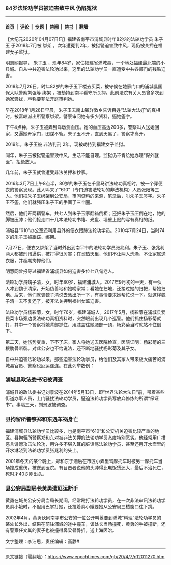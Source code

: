 ### 84岁法轮功学员被迫害致中风 仍陷冤狱

---

#### [首页](../../../..?n12011270) &nbsp;|&nbsp; [评论](../../../../../epoch-comment?n12011270) &nbsp;|&nbsp; [专题](../../../../../epoch-special?n12011270) &nbsp;|&nbsp; [禁闻](../../../../../epoch-news?n12011270) &nbsp;|&nbsp; [禁书](../../../../../books?n12011270) &nbsp;|&nbsp; [翻墙](https://github.com/gfw-breaker/nogfw/blob/master/README.md?n12011270)


<div class="post_content" id="artbody" itemprop="articleBody">
 <!-- article content begin -->
 <p>
  【大纪元2020年04月07日讯】福建省南平市浦城县时年82岁的法轮功学员
  <ok href="https://www.epochtimes.com/gb/tag/%E6%9C%B1%E5%AD%90%E7%8E%89.html">
   朱子玉
  </ok>
  于2018年7月被
  <ok href="https://www.epochtimes.com/gb/tag/%E7%BB%91%E6%9E%B6.html">
   绑架
  </ok>
  ，次年遭冤判2年，被狱警迫害致中风，现仍被关押在福建女子监狱。
 </p>
 <p>
  明慧网报导，
  <ok href="https://www.epochtimes.com/gb/tag/%E6%9C%B1%E5%AD%90%E7%8E%89.html">
   朱子玉
  </ok>
  ，现年84岁，家住福建省浦城县，一个地处福建最北端的小县城。自从中共迫害法轮功以来，这里的法轮功学员一直遭受中共各部门的残酷迫害。
 </p>
 <p>
  2018年7月26日，时年82岁的朱子玉下楼去买菜，被守候在她家门口的浦城县国保大队警察刘强等
  <ok href="https://www.epochtimes.com/gb/tag/%E7%BB%91%E6%9E%B6.html">
   绑架
  </ok>
  ，被劫持到南平看守所关押。此前法院有关人员曾多次到她家骚扰，声称要非法开庭审判她。
 </p>
 <p>
  早在2018年1月28日早晨，朱子玉去南山镇洋敦乡告诉百姓“法轮大法好”的真相时，被富岭派出所警察绑架。警察审问她有多少资料，逼她签字。
 </p>
 <p>
  下午4点钟，朱子玉被弄到洋墩测血压。她的血压高达200多，警察叫人送她回家，又逼她开家门，图谋不轨。朱子玉不开，直到天黑了，警察才离开。
 </p>
 <p>
  2019年，朱子玉被
  <ok href="https://www.epochtimes.com/gb/tag/%E9%9D%9E%E6%B3%95%E5%88%A4%E5%88%91.html">
   非法判刑
  </ok>
  2年，现被劫持到福建女子监狱。
 </p>
 <p>
  同年，朱子玉被狱警迫害致中风，生活不能自理。监狱仍不肯给她办理“保外就医”，拒绝放人。
 </p>
 <p>
  几年前，朱子玉就曾遭受非法关押和抄家。
 </p>
 <p>
  2016年3月7日上午8点半，80岁的朱子玉在千里马讲法轮功真相时，被一个穿便衣的警察发现。此人叫来了“610”（专门迫害法轮功的非法机构）人员张阳等三人。他们把朱子玉绑架到公安局，审问资料的来源，笔录后，叫朱子玉签字。朱子玉不签，他们就强压朱子玉的手画了三个圈。
 </p>
 <p>
  然后，他们开两辆警车，共七人到朱子玉家翻箱倒柜；还把朱子玉压倒在地，她的脚被压肿；他们抢走四十几本法轮功书籍、光盘、墙壁上贴的写有真相的纸。
 </p>
 <p>
  浦城县“610”办公室还利用县外的便衣跟踪法轮功学员。2010年7月24日，当时74岁的朱子玉被跟踪、绑架。
 </p>
 <p>
  7月27日，便衣又绑架了当时外出到南平市的法轮功学员张兆利。朱子玉、张兆利两人都被刑讯逼供，被打得很厉害；在炎热天里，他们不让两人洗澡，不让家属送衣服，并超期拘押他们。
 </p>
 <p>
  明慧网曾报导过福建省浦城县如何迫害多位七八旬老人。
 </p>
 <p>
  法轮功学员魏子清，女，时年80岁，福建浦城人。2017年9月初的一天，有一伙人冲到魏子清家，开始伪善地和她唠家常；看她在扫地，还接过她的扫把，帮她扫地。后来，他们就骗魏子清说去派出所一下，有事情要求她帮忙说一下。就这样魏子清一去不复还了，被非法关押到福州女监迫害。
 </p>
 <p>
  法轮功学员杨彩菊，女，时年76岁，福建浦城人。2017年5月，杨彩菊在浦城县爱民菜市场旁边发法轮功真相资料时，突然眼前出现几个巡警。他们抓住杨彩菊就打，其中一个警察将她背部抓住，用膝盖往她腰部一顶，杨彩菊当时就站不住倒下。
 </p>
 <p>
  第二天，她伤势变重，下不了床。家人将她送去医院检查，医院证明：杨彩菊的三根肋骨断裂。对此公安也不给说法，还不断地骚扰杨彩菊及其子女。
 </p>
 <p>
  自中共迫害法轮功以来，那些迫害法轮功学员，给他们及其家人带来极大痛苦的浦城县官员、警察也厄运连连。在此列举数例：
 </p>
 <h3>
  浦城县政法委书记被调查
 </h3>
 <p>
  浦城县的政法委书记刘景波在2014年5月13日，即“世界法轮大法日”前，带着某些街道办事人员，上门骚扰法轮功学员，逼迫法轮功学员写放弃修炼的所谓“保证书”。事隔三天，刘景波被调查。
 </p>
 <h3>
  <b>
   县拘留所警察郑和东遇车祸身亡
  </b>
 </h3>
 <p>
  福建浦城县法轮功学员比较多，也是南平市“610”和公安机关迫害比较严重的地区。县拘留所警察郑和东对被非法关押的法轮功学员态度特别恶劣。他经常用广播恶言诽谤攻击法轮功，用许多不堪入耳的脏话骂法轮功学员，甚至还用开水壶里的开水淋浇到法轮功学员张兆利的头上。
 </p>
 <p>
  2001年冬天的某个晚上，郑和东于酒后在市区小弄里驾摩托车时被另一摩托车当场撞成重伤，被送到医院。有目击者说他的头肿得比电饭煲还大，最后不治死亡，死时才40岁刚出头。
 </p>
 <h3>
  <b>
   县公安局副局长黄勇遭厄运断手
  </b>
 </h3>
 <p>
  黄勇在城关公安分局当局长期间，经常殴打法轮功学员，在一次非法审讯法轮功学员俞小娥时，不但用巴掌打她，还拉着俞小娥要她从公安局三楼窗口往下跳。
 </p>
 <p>
  2002年4月，黄勇伙同南平市公安的一位公开叫嚣要到浦城“料理”法轮功学员的某处长外出，结果在前往浦城的途中撞车，该处长当场撞死，黄勇的手被撞断，还有警察任文其的妻子也被撞得鼻梁骨骨折，送上海医治。
 </p>
 <p>
  文字整理：李洁思，责任编辑：高静#
 </p>
 <!-- article content end -->
 <div id="below_article_ad">
 </div>
</div>


---

原文链接（需翻墙）：https://www.epochtimes.com/gb/20/4/7/n12011270.htm